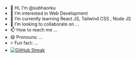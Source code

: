 - 👋 Hi, I’m @subhaorku
- 👀 I’m interested in Web Development
- 🌱 I’m currently learning React JS, Tailwind CSS , Node JS 
- 💞️ I’m looking to collaborate on ...
- 📫 How to reach me ...
- 😄 Pronouns: ...
- ⚡ Fun fact: ...
- [![GitHub Streak](https://streak-stats.demolab.com/?user=subhaorku)](https://git.io/streak-stats)

<!---
subhaorku/subhaorku is a ✨ special ✨ repository because its `README.md` (this file) appears on your GitHub profile.
You can click the Preview link to take a look at your changes.
--->
